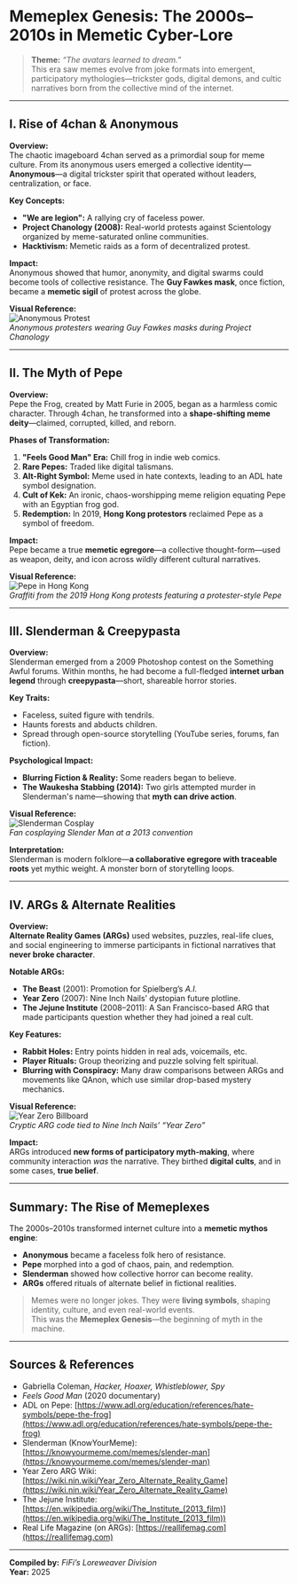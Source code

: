 # Memeplex Genesis: The 2000s–2010s in Memetic Cyber-Lore

> **Theme:** _“The avatars learned to dream.”_  
> This era saw memes evolve from joke formats into emergent, participatory mythologies—trickster gods, digital demons, and cultic narratives born from the collective mind of the internet.

---

## I. Rise of 4chan & Anonymous

**Overview:**  
The chaotic imageboard 4chan served as a primordial soup for meme culture. From its anonymous users emerged a collective identity—**Anonymous**—a digital trickster spirit that operated without leaders, centralization, or face.

**Key Concepts:**
- **"We are legion":** A rallying cry of faceless power.
- **Project Chanology (2008):** Real-world protests against Scientology organized by meme-saturated online communities.
- **Hacktivism:** Memetic raids as a form of decentralized protest.

**Impact:**  
Anonymous showed that humor, anonymity, and digital swarms could become tools of collective resistance. The **Guy Fawkes mask**, once fiction, became a **memetic sigil** of protest across the globe.

**Visual Reference:**  
![Anonymous Protest](https://upload.wikimedia.org/wikipedia/commons/3/3e/Anonymous_protest.jpg)  
*Anonymous protesters wearing Guy Fawkes masks during Project Chanology*

---

## II. The Myth of Pepe

**Overview:**  
Pepe the Frog, created by Matt Furie in 2005, began as a harmless comic character. Through 4chan, he transformed into a **shape-shifting meme deity**—claimed, corrupted, killed, and reborn.

**Phases of Transformation:**
1. **"Feels Good Man" Era:** Chill frog in indie web comics.
2. **Rare Pepes:** Traded like digital talismans.
3. **Alt-Right Symbol:** Meme used in hate contexts, leading to an ADL hate symbol designation.
4. **Cult of Kek:** An ironic, chaos-worshipping meme religion equating Pepe with an Egyptian frog god.
5. **Redemption:** In 2019, **Hong Kong protestors** reclaimed Pepe as a symbol of freedom.

**Impact:**  
Pepe became a true **memetic egregore**—a collective thought-form—used as weapon, deity, and icon across wildly different cultural narratives.

**Visual Reference:**  
![Pepe in Hong Kong](https://upload.wikimedia.org/wikipedia/commons/d/d4/Pepe_HongKong.jpg)  
*Graffiti from the 2019 Hong Kong protests featuring a protester-style Pepe*

---

## III. Slenderman & Creepypasta

**Overview:**  
Slenderman emerged from a 2009 Photoshop contest on the Something Awful forums. Within months, he had become a full-fledged **internet urban legend** through **creepypasta**—short, shareable horror stories.

**Key Traits:**
- Faceless, suited figure with tendrils.
- Haunts forests and abducts children.
- Spread through open-source storytelling (YouTube series, forums, fan fiction).

**Psychological Impact:**
- **Blurring Fiction & Reality:** Some readers began to believe.
- **The Waukesha Stabbing (2014):** Two girls attempted murder in Slenderman's name—showing that **myth can drive action**.

**Visual Reference:**  
![Slenderman Cosplay](https://upload.wikimedia.org/wikipedia/commons/a/aa/Slender_Man_cosplay.jpg)  
*Fan cosplaying Slender Man at a 2013 convention*

**Interpretation:**  
Slenderman is modern folklore—**a collaborative egregore with traceable roots** yet mythic weight. A monster born of storytelling loops.

---

## IV. ARGs & Alternate Realities

**Overview:**  
**Alternate Reality Games (ARGs)** used websites, puzzles, real-life clues, and social engineering to immerse participants in fictional narratives that **never broke character**.

**Notable ARGs:**
- **The Beast** (2001): Promotion for Spielberg’s *A.I.*
- **Year Zero** (2007): Nine Inch Nails’ dystopian future plotline.
- **The Jejune Institute** (2008–2011): A San Francisco-based ARG that made participants question whether they had joined a real cult.

**Key Features:**
- **Rabbit Holes:** Entry points hidden in real ads, voicemails, etc.
- **Player Rituals:** Group theorizing and puzzle solving felt spiritual.
- **Blurring with Conspiracy:** Many draw comparisons between ARGs and movements like QAnon, which use similar drop-based mystery mechanics.

**Visual Reference:**  
![Year Zero Billboard](https://upload.wikimedia.org/wikipedia/commons/c/ce/Year_Zero_ARG.jpg)  
*Cryptic ARG code tied to Nine Inch Nails’ “Year Zero”*

**Impact:**  
ARGs introduced **new forms of participatory myth-making**, where community interaction *was* the narrative. They birthed **digital cults**, and in some cases, **true belief**.

---

## Summary: The Rise of Memeplexes

The 2000s–2010s transformed internet culture into a **memetic mythos engine**:

- **Anonymous** became a faceless folk hero of resistance.
- **Pepe** morphed into a god of chaos, pain, and redemption.
- **Slenderman** showed how collective horror can become reality.
- **ARGs** offered rituals of alternate belief in fictional realities.

> Memes were no longer jokes. They were **living symbols**, shaping identity, culture, and even real-world events.  
> This was the **Memeplex Genesis**—the beginning of myth in the machine.

---

## Sources & References

- Gabriella Coleman, *Hacker, Hoaxer, Whistleblower, Spy*  
- *Feels Good Man* (2020 documentary)  
- ADL on Pepe: [https://www.adl.org/education/references/hate-symbols/pepe-the-frog](https://www.adl.org/education/references/hate-symbols/pepe-the-frog)  
- Slenderman (KnowYourMeme): [https://knowyourmeme.com/memes/slender-man](https://knowyourmeme.com/memes/slender-man)  
- Year Zero ARG Wiki: [https://wiki.nin.wiki/Year_Zero_Alternate_Reality_Game](https://wiki.nin.wiki/Year_Zero_Alternate_Reality_Game)  
- The Jejune Institute: [https://en.wikipedia.org/wiki/The_Institute_(2013_film)](https://en.wikipedia.org/wiki/The_Institute_(2013_film))  
- Real Life Magazine (on ARGs): [https://reallifemag.com](https://reallifemag.com)

---

**Compiled by:** *FiFi’s Loreweaver Division*  
**Year:** 2025  
